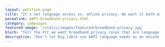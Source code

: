 ```yaml
---
layout: petition-page
title: "It's not language access vs. online privacy. We want it both ways!"
permalink: AAPI-broadband-privacy.html
category: campaigns
featured-image: '/static/images/featured/broadband-privacy.jpg'
blurb: "Tell the FCC we want broadband privacy rules that are language accessible to all our community members."
description: "Don't let Big Cable use AAPI language needs as an excuse to forward their anti-privacy agenda. We can have it both ways. Tell the FCC we want broadband privacy rules that are language accessible for our communities."
---
```

<link href='https://actionnetwork.org/css/style-embed-whitelabel.css' rel='stylesheet' type='text/css'/>
<script>window.yepnope || document.write('<script src="https://actionnetwork.org/includes/js/yepnope154-min.js"><\/script>');</script>
<script src='https://actionnetwork.org/widgets/v2/petition/we-want-language-accessible-online-privacy-rules?format=js&source=widget&style=full'></script>
<div id='can-petition-area-we-want-language-accessible-online-privacy-rules' style='width: 100%'><!-- this div is the target for our HTML insertion --></div>